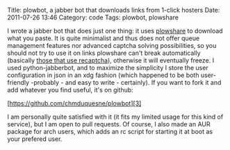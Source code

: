 Title: plowbot, a jabber bot that downloads links from 1-click hosters
Date: 2011-07-26 13:46
Category: code
Tags: plowbot, plowshare

I wrote a jabber bot that does just one thing: it uses [plowshare][1] to
download what you paste. It is quite minimalist and thus does not offer
queue management features nor advanced captcha solving possibilities, so
you should not try to use it on links plowshare can't break automatically
(basically [those that use recaptcha][2]), otherwise it will eventually
freeze. I used python-jabberbot, and to maximize the simplicity I store
the user configuration in json in an xdg fashion (which happened to be
both user-friendly -probably - and easy to write - certainly). If you want
to fork it and add whatever you find useful, it's on github:

[https://github.com/chmduquesne/plowbot][3]

I am personally quite satisfied with it (it fits my limited usage
for this kind of service), but I am open to pull requests. Of
course, I also made an AUR package for arch users, which adds an rc
script for starting it at boot as your prefered user.


[1]: https://code.google.com/p/plowshare/
[2]: https://code.google.com/p/plowshare/wiki/Readme
[3]: https://github.com/chmduquesne/plowbot
